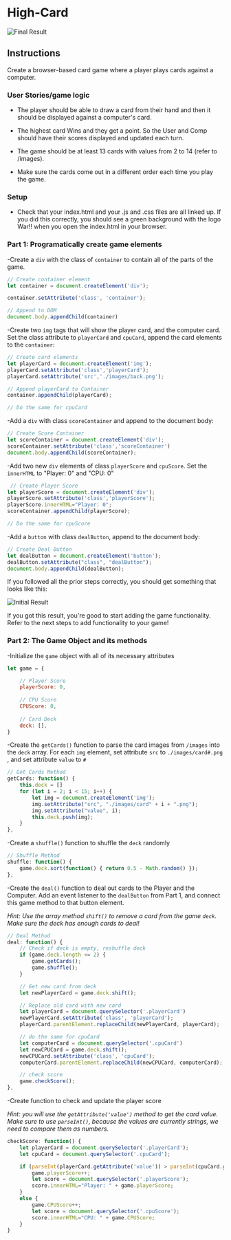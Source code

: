 # High-Card

![Final Result](final-result.png)

## Instructions
Create a browser-based card game where a player plays cards against a computer.  

### User Stories/game logic

- The player should be able to draw a card from their hand and then it should be displayed against a computer's card.

- The highest card Wins and they get a point. So the User and Comp should have their scores displayed and updated each turn.

- The game should be at least 13 cards with values from 2 to 14 (refer to /images).

- Make sure the cards come out in a different order each time you play the game.


### Setup 

- Check that your index.html and your .js and .css files are all linked up. If you did this correctly, you should see a green background with the logo War!! when you open the index.html in your browser.


### Part 1: Programatically create game elements
 -Create a `div` with the class of `container` to contain all of the parts of the game.

 ```javascript
// Create container element
let container = document.createElement('div');

container.setAttribute('class', 'container');

// Append to DOM
document.body.appendChild(container)
 ```

 -Create two `img` tags that will show the player card, and the computer card. Set the class attribute to `playerCard` and `cpuCard`, append the card elements to the `container`:

```javascript
// Create card elements
let playerCard = document.createElement('img');
playerCard.setAttribute('class','playerCard');
playerCard.setAttribute('src','./images/back.png');

// Append playerCard to Container
container.appendChild(playerCard);

// Do the same for cpuCard
```

 -Add a `div` with class `scoreContainer` and append to the document body:

 ```javascript
// Create Score Container
let scoreContainer = document.createElement('div');
scoreContainer.setAttribute('class','scoreContainer')
document.body.appendChild(scoreContainer);
 ```

 -Add two new `div` elements of class `playerScore` and `cpuScore`. Set the `innerHTML` to "Player: 0" and "CPU: 0"

```javascript
 // Create Player Score
let playerScore = document.createElement('div');
playerScore.setAttribute('class','playerScore');
playerScore.innerHTML="Player: 0";
scoreContainer.appendChild(playerScore);

// Do the same for cpuScore
```

 -Add a `button` with class `dealButton`, append to the document body:

 ```javascript
// Create Deal Button
let dealButton = document.createElement('button');
dealButton.setAttribute("class", "dealButton");
document.body.appendChild(dealButton);
 ```

 If you followed all the prior steps correctly, you should get something that looks like this:
 
 ![Initial Result](initial-result.png)

 If you got this result, you're good to start adding the game functionality. Refer to the next steps to add functionality to your game!

### Part 2: The Game Object and its methods

-Initialize the `game` object with all of its necessary attributes

```javascript
let game = {

    // Player Score
    playerScore: 0,
    
    // CPU Score
    CPUScore: 0,
    
    // Card Deck
    deck: [],
}
```
-Create the `getCards()` function to parse the card images from `/images` into the `deck` array. For each `img` element, set attribute `src` to `./images/card#.png` , and set attribute `value` to `#`

```javascript
// Get Cards Method
getCards: function() {
    this.deck = []
    for (let i = 2; i < 15; i++) {
        let img = document.createElement('img');
        img.setAttribute("src", "./images/card" + i + ".png");
        img.setAttribute("value", i);
        this.deck.push(img);
    }
},
```


-Create a `shuffle()` function to shuffle the `deck` randomly

```javascript
// Shuffle Method
shuffle: function() {
    game.deck.sort(function() { return 0.5 - Math.random() });
},
```

-Create the `deal()` function to deal out cards to the Player and the Computer. Add an event listener to the `dealButton` from Part 1, and connect this game method to that button element.

<em>Hint: Use the array method `shift()` to remove a card from the game `deck`. Make sure the deck has enough cards to deal!</em>

```javascript
// Deal Method
deal: function() {
    // Check if deck is empty, reshuffle deck
    if (game.deck.length <= 2) {
        game.getCards();
        game.shuffle();
    }

    // Get new card from deck
    let newPlayerCard = game.deck.shift();

    // Replace old card with new card
    let playerCard = document.querySelector('.playerCard')
    newPlayerCard.setAttribute('class', 'playerCard');
    playerCard.parentElement.replaceChild(newPlayerCard, playerCard);

    // do the same for cpuCard
    let computerCard = document.querySelector('.cpuCard')
    let newCPUCard = game.deck.shift();
    newCPUCard.setAttribute('class', 'cpuCard');
    computerCard.parentElement.replaceChild(newCPUCard, computerCard);

    // check score
    game.checkScore();
},
```

-Create function to check and update the player score

<em>Hint: you will use the `getAttribute('value')` method to get the card value. Make sure to use `parseInt()`, because the values are currently strings, we need to compare them as numbers.</em>
```javascript
checkScore: function() {
    let playerCard = document.querySelector('.playerCard');
    let cpuCard = document.querySelector('.cpuCard');

    if (parseInt(playerCard.getAttribute('value')) > parseInt(cpuCard.getAttribute('value'))) {
        game.playerScore++;
        let score = document.querySelector('.playerScore');
        score.innerHTML="Player: " + game.playerScore;
    }
    else {
        game.CPUScore++;
        let score = document.querySelector('.cpuScore');
        score.innerHTML="CPU: " + game.CPUScore;
    }
}
```